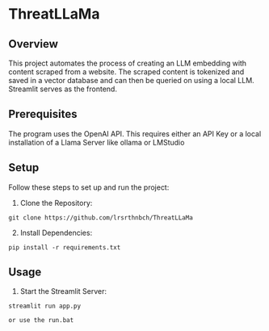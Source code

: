 # ThreatLLaMa
 
## Overview
This project automates the process of creating an LLM embedding with content scraped from a website. The scraped content is tokenized and saved in a vector database and can then be queried on using a local LLM. Streamlit serves as the frontend.

## Prerequisites
The program uses the OpenAI API. This requires either an API Key or a local installation of a Llama Server like ollama or LMStudio

## Setup
Follow these steps to set up and run the project:

1. Clone the Repository:

```
git clone https://github.com/lrsrthnbch/ThreatLLaMa
```
2. Install Dependencies:

```
pip install -r requirements.txt
```

## Usage
1. Start the Streamlit Server:

```
streamlit run app.py

or use the run.bat
```
